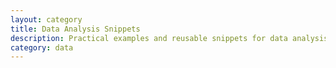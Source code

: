 ```yaml
---
layout: category
title: Data Analysis Snippets
description: Practical examples and reusable snippets for data analysis and manipulation
category: data
---
```

